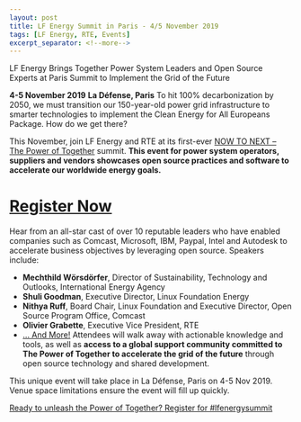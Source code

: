 ```yaml
---
layout: post
title: LF Energy Summit in Paris - 4/5 November 2019
tags: [LF Energy, RTE, Events]
excerpt_separator: <!--more-->
---
```

LF Energy Brings Together Power System Leaders and Open Source Experts at Paris Summit to Implement the Grid of the Future
<!--more-->

**4-5 November 2019**
**La Défense, Paris**
To hit 100% decarbonization by 2050, we must transition our 150-year-old power grid infrastructure to smarter 
technologies to implement the Clean Energy for All Europeans Package. How do we get there?

This November, join LF Energy and RTE at its first-ever 
[NOW TO NEXT – The Power of Together](https://events19.linuxfoundation.org/events/lfenergysummit2019/program/?utm_source=partner&utm_medium=email&utm_campaign=lfesummit19) 
summit. **This event for power system operators, suppliers and vendors showcases open source practices and software 
to accelerate our worldwide energy goals.**

# [Register Now](https://events19.linuxfoundation.org/events/lfenergysummit2019/register/?utm_source=partner&utm_medium=email&utm_campaign=lfesummit19)

Hear from an all-star cast of over 10 reputable leaders who have enabled companies such as Comcast, Microsoft, IBM, Paypal, Intel and Autodesk to accelerate business objectives by leveraging open source. Speakers include: 
- **Mechthild Wӧrsdӧrfer**, Director of Sustainability, Technology and Outlooks, International Energy Agency
- **Shuli Goodman**, Executive Director, Linux Foundation Energy
- **Nithya Ruff**, Board Chair, Linux Foundation and Executive Director, Open Source Program Office, Comcast
- **Olivier Grabette**, Executive Vice President, RTE
- [… And More!](https://events19.linuxfoundation.org/events/lfenergysummit2019/program/?utm_source=partner&utm_medium=email&utm_campaign=lfesummit19)
Attendees will walk away with actionable knowledge and tools, as well as **access to a global support community 
committed to The Power of Together to accelerate the grid of the future** through open source technology and 
shared development.

This unique event will take place in La Défense, Paris on 4-5 Nov 2019. Venue space limitations ensure the event will 
fill up quickly.

[Ready to unleash the Power of Together? Register for #lfenergysummit](https://events19.linuxfoundation.org/events/lfenergysummit2019/register/?utm_source=partner&utm_medium=email&utm_campaign=lfesummit19)
